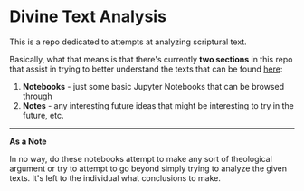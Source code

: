 # Divine Text Analysis

This is a repo dedicated to attempts at analyzing scriptural text. 

Basically, what that means is that there's currently **two sections** in this repo that assist in trying to better understand the texts that can be found [here](https://scriptures.nephi.org/):

1. **Notebooks** - just some basic Jupyter Notebooks that can be browsed through
2. **Notes** - any interesting future ideas that might be interesting to try in the future, etc.

---

****As a Note****

In no way, do these notebooks attempt to make any sort of theological argument or try to attempt to go beyond simply trying to analyze the given texts.
It's left to the individual what conclusions to make.  
